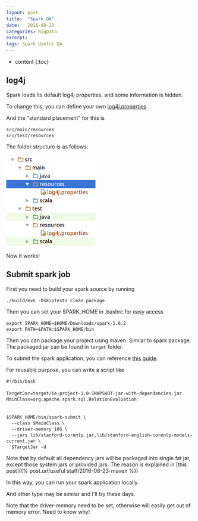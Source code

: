 ```yaml
---
layout: post
title:  "Spark QA"
date:   2016-08-23
categories: BigData
excerpt: 
tags: Spark Useful QA
---
```


* content
{:toc}

## log4j

Spark loads its default log4j properties, and some information is hidden.

To change this, you can define your own [log4j.properties](https://gist.github.com/SeaOfOcean/d7e7e43411801114072f4e7edbc3c8d1)

And the "standard placement" for this is 

```
src/main/resources
src/test/resources
```

The folder structure is as follows:

![log4j folder structure](/images/posts/log4j.png)

Now it works!

## Submit spark job

First you need to build your spark source by running 

```
./build/mvn -DskipTests clean package
```

Then you can set your SPARK_HOME in .bashrc for easy access

```
export SPARK_HOME=$HOME/Downloads/spark-1.6.2
export PATH=$PATH:$SPARK_HOME/bin
```

Then you can package your project using maven. Similar to spark package.
The packaged jar can be found in ```target``` folder.

To submit the spark application, you can reference [this guide](http://spark.apache.org/docs/latest/submitting-applications.html#submitting-applications).

For reusable purpose, you can write a script like 

```
#!/bin/bash

TargetJar=target/ie-project-1.0-SNAPSHOT-jar-with-dependencies.jar
MainClass=org.apache.spark.sql.RelationEvaluation


$SPARK_HOME/bin/spark-submit \
  --class $MainClass \
  --driver-memory 10G \
  --jars lib/stanford-corenlp.jar,lib/stanford-english-corenlp-models-current.jar \
  $TargetJar -d

```
Note that by default all dependency jars will be packaged into single fat jar, 
except those system jars or provided jars. The reason is explained in [this post]({% post.url/useful staff/2016-08-23-maven %})

In this way, you can run your spark application locally.

And other type may be similar and I'll try these days.

Note that the driver-memory need to be set, otherwise will easily get out of memory error. Need to know why!


